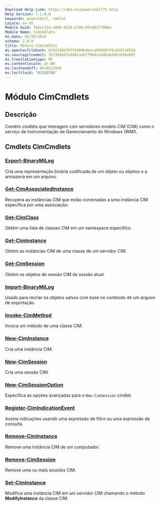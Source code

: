 ```yaml
---
Download Help Link: https://aka.ms/powershell71-help
Help Version: 7.1.0.0
keywords: powershell, cmdlet
Locale: en-US
Module Guid: fb6cc51d-c096-4b38-b78d-0fed6277096a
Module Name: CimCmdlets
ms.date: 02/20/2019
schema: 2.0.0
title: Módulo CimCmdlets
ms.openlocfilehash: bf42350370f52404bdeeca50d083f6cb597c8550
ms.sourcegitcommit: 3571b9e87e8881adbf7984cda46a63891039a987
ms.translationtype: MT
ms.contentlocale: pt-BR
ms.lasthandoff: 06/05/2020
ms.locfileid: "93192708"
---
```

# Módulo CimCmdlets

## Descrição

Contém cmdlets que interagem com servidores modelo CIM (CIM) como o serviço de Instrumentação de Gerenciamento do Windows (WMI).

## Cmdlets CimCmdlets

### [Export-BinaryMiLog](Export-BinaryMiLog.md)
Cria uma representação binária codificada de um objeto ou objetos e a armazena em um arquivo.

### [Get-CimAssociatedInstance](Get-CimAssociatedInstance.md)
Recupera as instâncias CIM que estão conectadas a uma instância CIM específica por uma associação.

### [Get-CimClass](Get-CimClass.md)
Obtém uma lista de classes CIM em um namespace específico.

### [Get-CimInstance](Get-CimInstance.md)
Obtém as instâncias CIM de uma classe de um servidor CIM.

### [Get-CimSession](Get-CimSession.md)
Obtém os objetos de sessão CIM da sessão atual.

### [Import-BinaryMiLog](Import-BinaryMiLog.md)
Usado para recriar os objetos salvos com base no conteúdo de um arquivo de exportação.

### [Invoke-CimMethod](Invoke-CimMethod.md)
Invoca um método de uma classe CIM.

### [New-CimInstance](New-CimInstance.md)
Cria uma instância CIM.

### [New-CimSession](New-CimSession.md)
Cria uma sessão CIM.

### [New-CimSessionOption](New-CimSessionOption.md)
Especifica as opções avançadas para o `New-CimSession` cmdlet.

### [Register-CimIndicationEvent](Register-CimIndicationEvent.md)
Assina indicações usando uma expressão de filtro ou uma expressão de consulta.

### [Remove-CimInstance](Remove-CimInstance.md)
Remove uma instância CIM de um computador.

### [Remove-CimSession](Remove-CimSession.md)
Remove uma ou mais sessões CIM.

### [Set-CimInstance](Set-CimInstance.md)
Modifica uma instância CIM em um servidor CIM chamando o método **ModifyInstance** da classe CIM.

